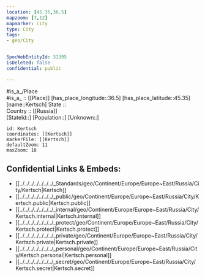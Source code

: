 ```yaml
---
location: [45.35,36.5] 
mapzoom: [7,12] 
mapmarker: city 
type: City
tags:
- geo/City


SpocWebEntityId: 31395
isDeleted: false
confidential: public

---
```

#is_a_/Place  
#is_a_ :: [[Place]] 
[has_place_longitude::36.5] 
[has_place_latitude::45.35] 
[name::Kertsch] 
State ::  
Country :: [[Russia]]  
[StateId::] 
[Population::] 
[Unknown::] 


```leaflet
id: Kertsch
coordinates: [[Kertsch]] 
markerFile: [[Kertsch]] 
defaultZoom: 11 
maxZoom: 18
```


## Confidential Links & Embeds: 
- [[../../../../../../../_Standards/geo/Continent/Europe/Europe~East/Russia/City/Kertsch|Kertsch]] 
- [[../../../../../../../_public/geo/Continent/Europe/Europe~East/Russia/City/Kertsch.public|Kertsch.public]] 
- [[../../../../../../../_internal/geo/Continent/Europe/Europe~East/Russia/City/Kertsch.internal|Kertsch.internal]] 
- [[../../../../../../../_protect/geo/Continent/Europe/Europe~East/Russia/City/Kertsch.protect|Kertsch.protect]] 
- [[../../../../../../../_private/geo/Continent/Europe/Europe~East/Russia/City/Kertsch.private|Kertsch.private]] 
- [[../../../../../../../_personal/geo/Continent/Europe/Europe~East/Russia/City/Kertsch.personal|Kertsch.personal]] 
- [[../../../../../../../_secret/geo/Continent/Europe/Europe~East/Russia/City/Kertsch.secret|Kertsch.secret]] 
